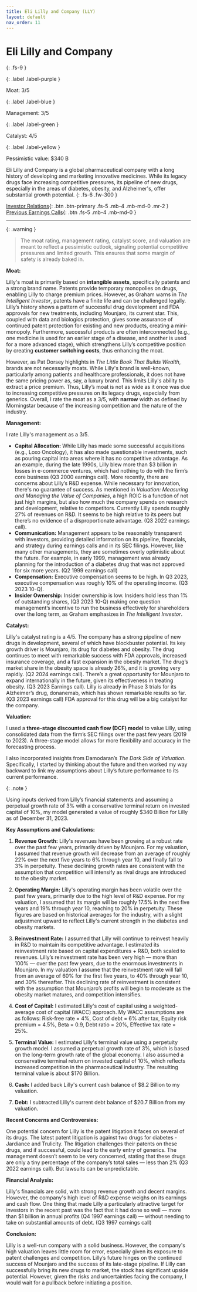 ```yaml
---
title: Eli Lilly and Company (LLY)
layout: default
nav_order: 11
---
```


# Eli Lilly and Company
{: .fs-9 }

{: .label .label-purple }

Moat: 3/5

{: .label .label-blue }

Management: 3/5

{: .label .label-green }

Catalyst: 4/5

{: .label .label-yellow }

Pessimistic value: $340 B

Eli Lilly and Company is a global pharmaceutical company with a long history of developing and marketing innovative medicines. While its legacy drugs face increasing competitive pressures, its pipeline of new drugs, especially in the areas of diabetes, obesity, and Alzheimer's, offer substantial growth potential.
{: .fs-6 .fw-300 }

[Investor Relations](https://www.google.com/search?q=LLY+investor+relations){: .btn .btn-primary .fs-5 .mb-4 .mb-md-0 .mr-2 }
[Previous Earnings Calls](https://discountingcashflows.com/company/LLY/transcripts/){: .btn .fs-5 .mb-4 .mb-md-0 }

---

{: .warning } 
>The moat rating, management rating, catalyst score, and valuation are meant to reflect a pessimistic outlook, signaling potential competitive pressures and limited growth. This ensures that some margin of safety is already baked in.


**Moat:**

Lilly's moat is primarily based on **intangible assets**, specifically patents and a strong brand name. Patents provide temporary monopolies on drugs, enabling Lilly to charge premium prices. However, as Graham warns in *The Intelligent Investor*, patents have a finite life and can be challenged legally.  Lilly’s history shows a pattern of successful drug development and FDA approvals for new treatments, including Mounjaro, its current star. This, coupled with data and biologics protection, gives some assurance of continued patent protection for existing and new products, creating a mini-monopoly. Furthermore, successful products are often interconnected (e.g., one medicine is used for an earlier stage of a disease, and another is used for a more advanced stage), which strengthens Lilly’s competitive position by creating **customer switching costs**, thus enhancing the moat. 

However, as Pat Dorsey highlights in *The Little Book That Builds Wealth*, brands are not necessarily moats.  While Lilly's brand is well-known, particularly among patients and healthcare professionals, it does not have the same pricing power as, say, a luxury brand. This limits Lilly's ability to extract a price premium. Thus, Lilly’s moat is not as wide as it once was due to increasing competitive pressures on its legacy drugs, especially from generics. Overall, I rate the moat as a 3/5, with **narrow** width as defined by Morningstar because of the increasing competition and the nature of the industry.

**Management:**

I rate Lilly's management as a 3/5.

* **Capital Allocation:** While Lilly has made some successful acquisitions (e.g., Loxo Oncology), it has also made questionable investments, such as pouring capital into areas where it has no competitive advantage.  As an example,  during the late 1990s, Lilly blew more than $3 billion in losses in e-commerce ventures, which had nothing to do with the firm’s core business (Q3 2000 earnings call).  More recently, there are concerns about Lilly’s R&D expense. While necessary for innovation, there's no guarantee of success.  As mentioned in *Valuation: Measuring and Managing the Value of Companies*, a high ROIC is a function of not just high margins, but also how much the company spends on research and development, relative to competitors.  Currently Lilly spends roughly 27% of revenues on R&D. It seems to be high relative to its peers but there’s no evidence of a disproportionate advantage. (Q3 2022 earnings call). 
* **Communication:** Management appears to be reasonably transparent with investors, providing detailed information on its pipeline, financials, and strategy during earnings calls and in its SEC filings. However, like many other managements, they are sometimes overly optimistic about the future.  For example, in early 1999, management was already planning for the introduction of a diabetes drug that was not approved for six more years. (Q2 1999 earnings call)
* **Compensation:** Executive compensation seems to be high. In Q3 2023, executive compensation was roughly 10% of the operating income. (Q3 2023 10-Q). 
* **Insider Ownership:** Insider ownership is low.  Insiders hold less than 1% of outstanding shares, (Q3 2023 10-Q)  making one question management’s incentive to run the business effectively for shareholders over the long term, as Graham emphasizes in *The Intelligent Investor*.

**Catalyst:**

Lilly's catalyst rating is a 4/5. The company has a strong pipeline of new drugs in development, several of which have blockbuster potential.  Its key growth driver is Mounjaro, its drug for diabetes and obesity. The drug continues to meet with remarkable success with FDA approvals, increased insurance coverage, and a fast expansion in the obesity market. The drug’s market share in the obesity space is already 26%, and it is growing very rapidly. (Q2 2024 earnings call).  There’s a great opportunity for Mounjaro to expand internationally in the future, given its effectiveness in treating obesity. (Q3 2023 Earnings call).  Lilly is already in Phase 3 trials for its Alzheimer’s drug, donanemab, which has shown remarkable results so far. (Q3 2023 earnings call) FDA approval for this drug will be a big catalyst for the company.

**Valuation:**

I used a **three-stage discounted cash flow (DCF) model** to value Lilly, using consolidated data from the firm’s SEC filings over the past few years (2019 to 2023).   A three-stage model allows for more flexibility and accuracy in the forecasting process. 

I also incorporated insights from Damodaran’s *The Dark Side of Valuation*. Specifically, I started by thinking about the future and then worked my way backward to link my assumptions about Lilly’s future performance to its current performance.

{: .note }

Using inputs derived from Lilly’s financial statements and assuming a perpetual growth rate of 3% with a conservative terminal return on invested capital of 10%, my model generated a value of roughly $340 Billion for Lilly as of December 31, 2023.

**Key Assumptions and Calculations:**

1. **Revenue Growth:** Lilly's revenues have been growing at a robust rate over the past few years, primarily driven by Mounjaro. For my valuation, I assumed that revenue growth will decrease from an average of roughly 22% over the next five years to 6% through year 10, and finally fall to 3% in perpetuity. These declining growth rates are consistent with the assumption that competition will intensify as rival drugs are introduced to the obesity market. 


2. **Operating Margin:** Lilly's operating margin has been volatile over the past few years, primarily due to the high level of R&D expense. For my valuation, I assumed that its margin will be roughly 17.5% in the next five years and 19% through year 10, reaching to 20% in perpetuity. These figures are based on historical averages for the industry, with a slight adjustment upward to reflect Lilly's current strength in the diabetes and obesity markets.


3. **Reinvestment Rate:** I assumed that Lilly will continue to reinvest heavily in R&D to maintain its competitive advantage. I estimated its reinvestment rate based on capital expenditures + R&D, both scaled to revenues. Lilly’s reinvestment rate has been very high — more than 100% — over the past few years, due to the enormous investments in Mounjaro. In my valuation I assume that the reinvestment rate will fall from an average of 60% for the first five years, to 40% through year 10, and 30% thereafter. This declining rate of reinvestment is consistent with the assumption that Mounjaro’s profits will begin to moderate as the obesity market matures, and competition intensifies. 


4. **Cost of Capital:** I estimated Lilly's cost of capital using a weighted-average cost of capital (WACC) approach. My WACC assumptions are as follows: Risk-free rate = 4%, Cost of debt = 6% after tax,  Equity risk premium = 4.5%, Beta = 0.9, Debt ratio = 20%, Effective tax rate = 25%. 


5. **Terminal Value:** I estimated Lilly's terminal value using a perpetuity growth model. I assumed a perpetual growth rate of 3%, which is based on the long-term growth rate of the global economy. I also assumed a conservative terminal return on invested capital of 10%, which reflects increased competition in the pharmaceutical industry. The resulting terminal value is about $170 Billion. 


6. **Cash:** I added back Lilly's current cash balance of $8.2 Billion to my valuation. 


7. **Debt:** I subtracted Lilly's current debt balance of $20.7 Billion from my valuation.



**Recent Concerns and Controversies:**

One potential concern for Lilly is the patent litigation it faces on several of its drugs.  The latest patent litigation is against two drugs for diabetes - Jardiance and Trulicity. The litigation challenges their patents on these drugs, and if successful, could lead to the early entry of generics. The management doesn’t seem to be very concerned, stating that these drugs are only a tiny percentage of the company’s total sales — less than 2% (Q3 2022 earnings call).  But lawsuits can be unpredictable.


**Financial Analysis:**

Lilly's financials are solid, with strong revenue growth and decent margins. However, the company's high level of R&D expense weighs on its earnings and cash flow. One thing that made Lilly a particularly attractive target for investors in the recent past was the fact that it had done so well — more than $1 billion in annual profits (Q4 1997 earnings call) — without needing to take on substantial amounts of debt. (Q3 1997 earnings call)


**Conclusion:**

Lilly is a well-run company with a solid business. However, the company's high valuation leaves little room for error, especially given its exposure to patent challenges and competition.  Lilly’s future hinges on the continued success of Mounjaro and the success of its late-stage pipeline. If Lilly can successfully bring its new drugs to market, the stock has significant upside potential. However, given the risks and uncertainties facing the company, I would wait for a pullback before initiating a position.
